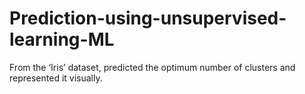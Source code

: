 # Prediction-using-unsupervised-learning-ML
From the  ‘Iris’ dataset, predicted the optimum number of clusters and represented it visually.
